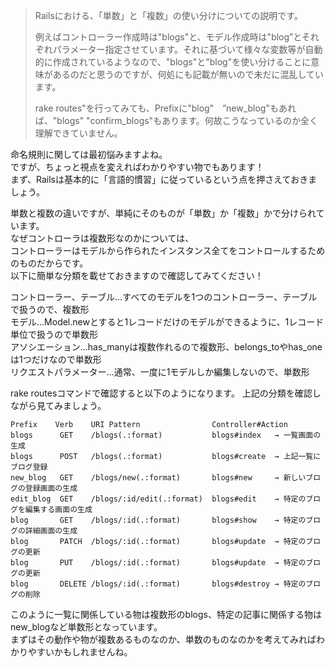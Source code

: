 >Railsにおける、「単数」と「複数」の使い分けについての説明です。
>
>例えばコントローラー作成時は"blogs"と、モデル作成時は"blog”とそれぞれパラメーター指定させています。それに基づいて様々な変数等が自動的に作成されているようなので、"blogs"と"blog"を使い分けることに意味があるのだと思うのですが、何処にも記載が無いので未だに混乱しています。
>
>rake routes"を行ってみても、Prefixに"blog"　”new_blog"もあれば、"blogs" "confirm_blogs"もあります。何故こうなっているのか全く理解できていません。

命名規則に関しては最初悩みますよね。  
ですが、ちょっと視点を変えればわかりやすい物でもあります！  
まず、Railsは基本的に「言語的慣習」に従っているという点を押さえておきましょう。  

単数と複数の違いですが、単純にそのものが「単数」か「複数」かで分けられています。  
なぜコントローラは複数形なのかについては、  
コントローラーはモデルから作られたインスタンス全てをコントロールするためのものだからです。  
以下に簡単な分類を載せておきますので確認してみてください！  

コントローラー、テーブル…すべてのモデルを1つのコントローラー、テーブルで扱うので、複数形  
モデル…Model.newとすると1レコードだけのモデルができるように、1レコード単位で扱うので単数形  
アソシエーション…has_manyは複数作れるので複数形、belongs_toやhas_oneは1つだけなので単数形  
リクエストパラメーター…通常、一度に1モデルしか編集しないので、単数形  

rake routesコマンドで確認すると以下のようになります。
上記の分類を確認しながら見てみましょう。
```
Prefix    Verb    URI Pattern                Controller#Action
blogs      GET    /blogs(.:format)           blogs#index   → 一覧画面の生成  
blogs      POST   /blogs(.:format)           blogs#create  → 上記一覧にブログ登録 
new_blog   GET    /blogs/new(.:format)       blogs#new     → 新しいブログの登録画面の生成
edit_blog  GET    /blogs/:id/edit(.:format)  blogs#edit    → 特定のブログを編集する画面の生成   
blog       GET    /blogs/:id(.:format)       blogs#show    → 特定のブログの詳細画面の生成
blog       PATCH  /blogs/:id(.:format)       blogs#update  → 特定のブログの更新
blog       PUT    /blogs/:id(.:format)       blogs#update  → 特定のブログの更新
blog       DELETE /blogs/:id(.:format)       blogs#destroy → 特定のブログの削除
```
このように一覧に関係している物は複数形のblogs、特定の記事に関係する物はnew_blogなど単数形となっています。  
まずはその動作や物が複数あるものなのか、単数のものなのかを考えてみればわかりやすいかもしれませんね。
